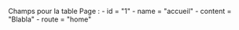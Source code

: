 Champs pour la table Page :
    - id = "1"
    - name = "accueil"
    - content = "Blabla"
    - route = "home"